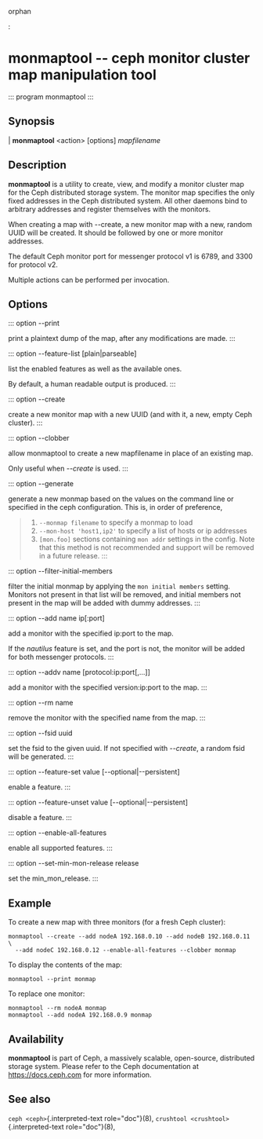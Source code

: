 orphan

:   

# monmaptool \-- ceph monitor cluster map manipulation tool

::: program
monmaptool
:::

## Synopsis

| **monmaptool** \<action\> \[options\] *mapfilename*

## Description

**monmaptool** is a utility to create, view, and modify a monitor
cluster map for the Ceph distributed storage system. The monitor map
specifies the only fixed addresses in the Ceph distributed system. All
other daemons bind to arbitrary addresses and register themselves with
the monitors.

When creating a map with \--create, a new monitor map with a new, random
UUID will be created. It should be followed by one or more monitor
addresses.

The default Ceph monitor port for messenger protocol v1 is 6789, and
3300 for protocol v2.

Multiple actions can be performed per invocation.

## Options

::: option
\--print

print a plaintext dump of the map, after any modifications are made.
:::

::: option
\--feature-list \[plain\|parseable\]

list the enabled features as well as the available ones.

By default, a human readable output is produced.
:::

::: option
\--create

create a new monitor map with a new UUID (and with it, a new, empty Ceph
cluster).
:::

::: option
\--clobber

allow monmaptool to create a new mapfilename in place of an existing
map.

Only useful when *\--create* is used.
:::

::: option
\--generate

generate a new monmap based on the values on the command line or
specified in the ceph configuration. This is, in order of preference,

> 1.  `--monmap filename` to specify a monmap to load
> 2.  `--mon-host 'host1,ip2'` to specify a list of hosts or ip
>     addresses
> 3.  `[mon.foo]` sections containing `mon addr` settings in the config.
>     Note that this method is not recommended and support will be
>     removed in a future release.
:::

::: option
\--filter-initial-members

filter the initial monmap by applying the `mon initial members` setting.
Monitors not present in that list will be removed, and initial members
not present in the map will be added with dummy addresses.
:::

::: option
\--add name ip\[:port\]

add a monitor with the specified ip:port to the map.

If the *nautilus* feature is set, and the port is not, the monitor will
be added for both messenger protocols.
:::

::: option
\--addv name \[protocol:ip:port\[,\...\]\]

add a monitor with the specified version:ip:port to the map.
:::

::: option
\--rm name

remove the monitor with the specified name from the map.
:::

::: option
\--fsid uuid

set the fsid to the given uuid. If not specified with *\--create*, a
random fsid will be generated.
:::

::: option
\--feature-set value \[\--optional\|\--persistent\]

enable a feature.
:::

::: option
\--feature-unset value \[\--optional\|\--persistent\]

disable a feature.
:::

::: option
\--enable-all-features

enable all supported features.
:::

::: option
\--set-min-mon-release release

set the min_mon_release.
:::

## Example

To create a new map with three monitors (for a fresh Ceph cluster):

    monmaptool --create --add nodeA 192.168.0.10 --add nodeB 192.168.0.11 \
      --add nodeC 192.168.0.12 --enable-all-features --clobber monmap

To display the contents of the map:

    monmaptool --print monmap

To replace one monitor:

    monmaptool --rm nodeA monmap
    monmaptool --add nodeA 192.168.0.9 monmap

## Availability

**monmaptool** is part of Ceph, a massively scalable, open-source,
distributed storage system. Please refer to the Ceph documentation at
<https://docs.ceph.com> for more information.

## See also

`ceph <ceph>`{.interpreted-text role="doc"}(8),
`crushtool <crushtool>`{.interpreted-text role="doc"}(8),
